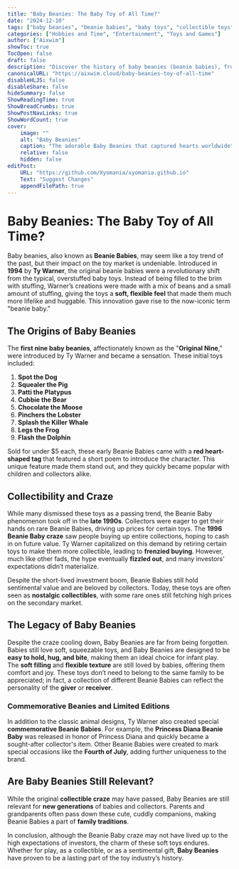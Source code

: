 ```yaml
---
title: "Baby Beanies: The Baby Toy of All Time?"
date: "2024-12-10"
tags: ["baby beanies", "beanie babies", "baby toys", "collectible toys", "Ty Warner", "soft toys"]
categories: ["Hobbies and Time", "Entertainment", "Toys and Games"]
author: ["Aixwim"]
showToc: true
TocOpen: false
draft: false
description: "Discover the history of baby beanies (beanie babies), from their introduction in 1994 to their impact on toy collectors and the lasting appeal of these soft, lifelike toys for babies."
canonicalURL: "https://aixwim.cloud/baby-beanies-toy-of-all-time"
disableHLJS: false
disableShare: false
hideSummary: false
ShowReadingTime: true
ShowBreadCrumbs: true
ShowPostNavLinks: true
ShowWordCount: true
cover:
    image: ""
    alt: "Baby Beanies"
    caption: "The adorable Baby Beanies that captured hearts worldwide"
    relative: false
    hidden: false
editPost:
    URL: "https://github.com/Xyomania/xyomania.github.io"
    Text: "Suggest Changes"
    appendFilePath: true
---
```


# Baby Beanies: The Baby Toy of All Time?

Baby beanies, also known as **Beanie Babies**, may seem like a toy trend of the past, but their impact on the toy market is undeniable. Introduced in **1994** by **Ty Warner**, the original beanie babies were a revolutionary shift from the typical, overstuffed baby toys. Instead of being filled to the brim with stuffing, Warner’s creations were made with a mix of beans and a small amount of stuffing, giving the toys a **soft, flexible feel** that made them much more lifelike and huggable. This innovation gave rise to the now-iconic term "beanie baby."

## The Origins of Baby Beanies

The **first nine baby beanies**, affectionately known as the "**Original Nine**," were introduced by Ty Warner and became a sensation. These initial toys included:

1. **Spot the Dog**
2. **Squealer the Pig**
3. **Patti the Platypus**
4. **Cubbie the Bear**
5. **Chocolate the Moose**
6. **Pinchers the Lobster**
7. **Splash the Killer Whale**
8. **Legs the Frog**
9. **Flash the Dolphin**

Sold for under $5 each, these early Beanie Babies came with a **red heart-shaped tag** that featured a short poem to introduce the character. This unique feature made them stand out, and they quickly became popular with children and collectors alike.

## Collectibility and Craze

While many dismissed these toys as a passing trend, the Beanie Baby phenomenon took off in the **late 1990s**. Collectors were eager to get their hands on rare Beanie Babies, driving up prices for certain toys. The **1996 Beanie Baby craze** saw people buying up entire collections, hoping to cash in on future value. Ty Warner capitalized on this demand by retiring certain toys to make them more collectible, leading to **frenzied buying**. However, much like other fads, the hype eventually **fizzled out**, and many investors' expectations didn’t materialize.

Despite the short-lived investment boom, Beanie Babies still hold sentimental value and are beloved by collectors. Today, these toys are often seen as **nostalgic collectibles**, with some rare ones still fetching high prices on the secondary market.

## The Legacy of Baby Beanies

Despite the craze cooling down, Baby Beanies are far from being forgotten. Babies still love soft, squeezable toys, and Baby Beanies are designed to be **easy to hold, hug, and bite**, making them an ideal choice for infant play. The **soft filling** and **flexible texture** are still loved by babies, offering them comfort and joy. These toys don’t need to belong to the same family to be appreciated; in fact, a collection of different Beanie Babies can reflect the personality of the **giver** or **receiver**.

### Commemorative Beanies and Limited Editions

In addition to the classic animal designs, Ty Warner also created special **commemorative Beanie Babies**. For example, the **Princess Diana Beanie Baby** was released in honor of Princess Diana and quickly became a sought-after collector's item. Other Beanie Babies were created to mark special occasions like the **Fourth of July**, adding further uniqueness to the brand.

## Are Baby Beanies Still Relevant?

While the original **collectible craze** may have passed, Baby Beanies are still relevant for **new generations** of babies and collectors. Parents and grandparents often pass down these cute, cuddly companions, making Beanie Babies a part of **family traditions**.

In conclusion, although the Beanie Baby craze may not have lived up to the high expectations of investors, the charm of these soft toys endures. Whether for play, as a collectible, or as a sentimental gift, **Baby Beanies** have proven to be a lasting part of the toy industry’s history.

